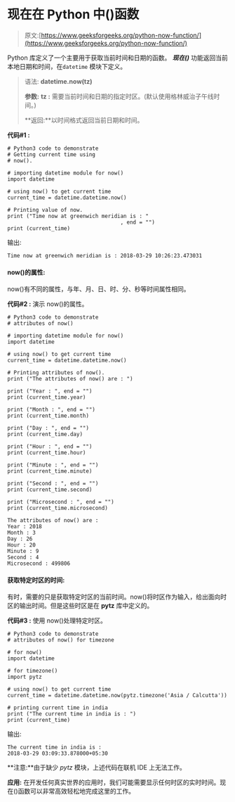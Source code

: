 # 现在在 Python 中()函数

> 原文:[https://www.geeksforgeeks.org/python-now-function/](https://www.geeksforgeeks.org/python-now-function/)

Python 库定义了一个主要用于获取当前时间和日期的函数。 ***现在()*** 功能返回当前本地日期和时间，在`datetime` 模块下定义。

> 语法: **datetime.now(tz)**
> 
> **参数:**
> **tz :** 需要当前时间和日期的指定时区。(默认使用格林威治子午线时间。)
> 
> **返回:**以时间格式返回当前日期和时间。

**代码#1 :**

```
# Python3 code to demonstrate
# Getting current time using 
# now().

# importing datetime module for now()
import datetime

# using now() to get current time
current_time = datetime.datetime.now()

# Printing value of now.
print ("Time now at greenwich meridian is : "
                                    , end = "")
print (current_time)
```

输出:

```
Time now at greenwich meridian is : 2018-03-29 10:26:23.473031

```

#### now()的属性:

now()有不同的属性，与年、月、日、时、分、秒等时间属性相同。

**代码#2 :** 演示 now()的属性。

```
# Python3 code to demonstrate
# attributes of now()

# importing datetime module for now()
import datetime

# using now() to get current time
current_time = datetime.datetime.now()

# Printing attributes of now().
print ("The attributes of now() are : ")

print ("Year : ", end = "")
print (current_time.year)

print ("Month : ", end = "")
print (current_time.month)

print ("Day : ", end = "")
print (current_time.day)

print ("Hour : ", end = "")
print (current_time.hour)

print ("Minute : ", end = "")
print (current_time.minute)

print ("Second : ", end = "")
print (current_time.second)

print ("Microsecond : ", end = "")
print (current_time.microsecond)
```

```
The attributes of now() are : 
Year : 2018
Month : 3
Day : 26
Hour : 20
Minute : 9
Second : 4
Microsecond : 499806

```

#### 获取特定时区的时间:

有时，需要的只是获取特定时区的当前时间。now()将时区作为输入，给出面向时区的输出时间。但是这些时区是在 **pytz** 库中定义的。

**代码#3 :** 使用 now()处理特定时区。

```
# Python3 code to demonstrate
# attributes of now() for timezone

# for now()
import datetime

# for timezone()
import pytz

# using now() to get current time
current_time = datetime.datetime.now(pytz.timezone('Asia / Calcutta'))

# printing current time in india
print ("The current time in india is : ")
print (current_time) 
```

输出:

```
The current time in india is : 
2018-03-29 03:09:33.878000+05:30

```

**注意:**由于缺少 *pytz* 模块，上述代码在联机 IDE 上无法工作。

**应用:**
在开发任何真实世界的应用时，我们可能需要显示任何时区的实时时间。现在()函数可以非常高效轻松地完成这里的工作。